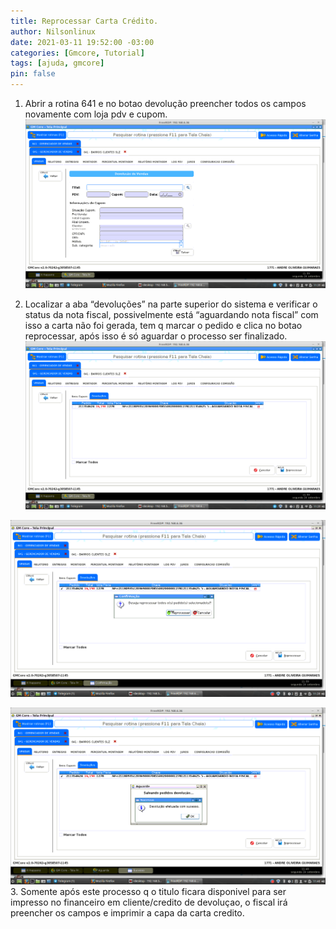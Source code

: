 ```yaml
---
title: Reprocessar Carta Crédito.
author: Nilsonlinux
date: 2021-03-11 19:52:00 -03:00
categories: [Gmcore, Tutorial]
tags: [ajuda, gmcore]
pin: false
---
```




1. Abrir a rotina 641 e no botao devolução preencher todos os campos novamente com loja pdv
e cupom.
![imagem 1](https://raw.githubusercontent.com/sistemanpdvs/sistemanpdvs.github.io/master/assets/img/sample/carta1.png)

2. Localizar a aba “devoluções” na parte superior do sistema e verificar o status da nota fiscal,
possivelmente está “aguardando nota fiscal” com isso a carta não foi gerada, tem q marcar o
pedido e clica no botao reprocessar, após isso é só aguardar o processo ser finalizado.
![imagem 2](https://raw.githubusercontent.com/sistemanpdvs/sistemanpdvs.github.io/master/assets/img/sample/carta2.png)

![imagem 3](https://raw.githubusercontent.com/sistemanpdvs/sistemanpdvs.github.io/master/assets/img/sample/carta3.png)

![imagem 4](https://raw.githubusercontent.com/sistemanpdvs/sistemanpdvs.github.io/master/assets/img/sample/carta4.png)
3. Somente após este processo q o titulo ficara disponivel para ser impresso no financeiro em
cliente/credito de devoluçao, o fiscal irá preencher os campos e imprimir a capa da carta
credito.
